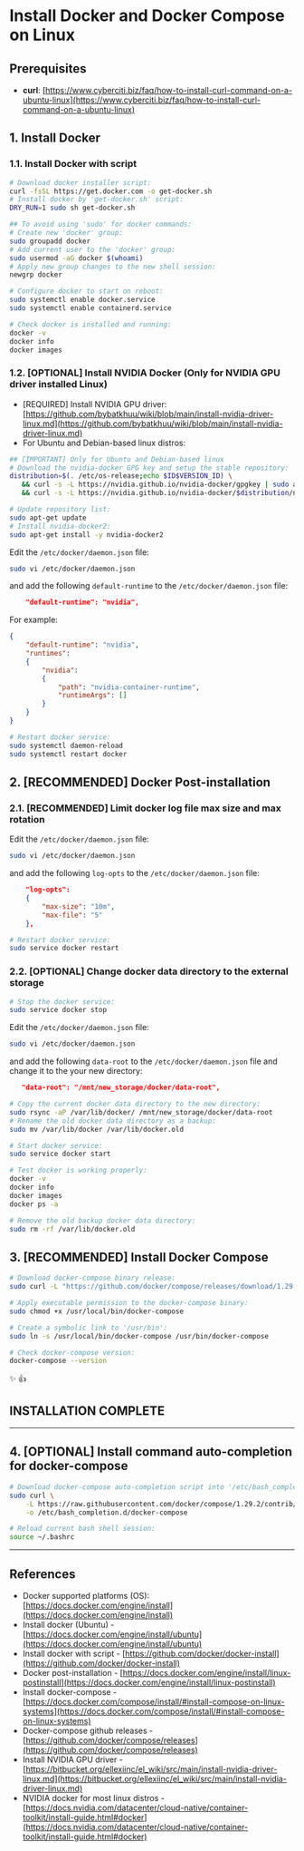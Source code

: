 # Install Docker and Docker Compose on Linux

## Prerequisites

* **curl**: [https://www.cyberciti.biz/faq/how-to-install-curl-command-on-a-ubuntu-linux](https://www.cyberciti.biz/faq/how-to-install-curl-command-on-a-ubuntu-linux)

## 1. Install Docker

### 1.1. Install Docker with script

```bash
# Download docker installer script:
curl -fsSL https://get.docker.com -o get-docker.sh
# Install docker by 'get-docker.sh' script:
DRY_RUN=1 sudo sh get-docker.sh

## To avoid using 'sudo' for docker commands:
# Create new 'docker' group:
sudo groupadd docker
# Add current user to the 'docker' group:
sudo usermod -aG docker $(whoami)
# Apply new group changes to the new shell session:
newgrp docker

# Configure docker to start on reboot:
sudo systemctl enable docker.service
sudo systemctl enable containerd.service

# Check docker is installed and running:
docker -v
docker info
docker images
```

### 1.2. [OPTIONAL] Install NVIDIA Docker (Only for NVIDIA GPU driver installed Linux)

* [REQUIRED] Install NVIDIA GPU driver: [https://github.com/bybatkhuu/wiki/blob/main/install-nvidia-driver-linux.md](https://github.com/bybatkhuu/wiki/blob/main/install-nvidia-driver-linux.md)
* For Ubuntu and Debian-based linux distros:

```bash
## [IMPORTANT] Only for Ubuntu and Debian-based linux
# Download the nvidia-docker GPG key and setup the stable repository:
distribution=$(. /etc/os-release;echo $ID$VERSION_ID) \
   && curl -s -L https://nvidia.github.io/nvidia-docker/gpgkey | sudo apt-key add - \
   && curl -s -L https://nvidia.github.io/nvidia-docker/$distribution/nvidia-docker.list | sudo tee /etc/apt/sources.list.d/nvidia-docker.list

# Update repository list:
sudo apt-get update
# Install nvidia-docker2:
sudo apt-get install -y nvidia-docker2
```

Edit the `/etc/docker/daemon.json` file:

```bash
sudo vi /etc/docker/daemon.json
```

and add the following `default-runtime` to the `/etc/docker/daemon.json` file:

```json
    "default-runtime": "nvidia",
```

For example:

```json
{
    "default-runtime": "nvidia",
    "runtimes":
    {
        "nvidia":
        {
            "path": "nvidia-container-runtime",
            "runtimeArgs": []
        }
    }
}
```

```bash
# Restart docker service:
sudo systemctl daemon-reload
sudo systemctl restart docker
```

## 2. [RECOMMENDED] Docker Post-installation

### 2.1. [RECOMMENDED] Limit docker log file max size and max rotation

Edit the `/etc/docker/daemon.json` file:

```bash
sudo vi /etc/docker/daemon.json
```

and add the following `log-opts` to the `/etc/docker/daemon.json` file:

```json
    "log-opts":
    {
        "max-size": "10m",
        "max-file": "5"
    },
```

```bash
# Restart docker service:
sudo service docker restart
```

### 2.2. [OPTIONAL] Change docker data directory to the external storage

```bash
# Stop the docker service:
sudo service docker stop
```

Edit the `/etc/docker/daemon.json` file:

```bash
sudo vi /etc/docker/daemon.json
```

and add the following `data-root` to the `/etc/docker/daemon.json` file and change it to the your new directory:

```json
   "data-root": "/mnt/new_storage/docker/data-root",
```

```bash
# Copy the current docker data directory to the new directory:
sudo rsync -aP /var/lib/docker/ /mnt/new_storage/docker/data-root
# Rename the old docker data directory as a backup:
sudo mv /var/lib/docker /var/lib/docker.old

# Start docker service:
sudo service docker start

# Test docker is working properly:
docker -v
docker info
docker images
docker ps -a

# Remove the old backup docker data directory:
sudo rm -rf /var/lib/docker.old
```

## 3. [RECOMMENDED] Install Docker Compose

```bash
# Download docker-compose binary release:
sudo curl -L "https://github.com/docker/compose/releases/download/1.29.2/docker-compose-$(uname -s)-$(uname -m)" -o /usr/local/bin/docker-compose

# Apply executable permission to the docker-compose binary:
sudo chmod +x /usr/local/bin/docker-compose

# Create a symbolic link to '/usr/bin':
sudo ln -s /usr/local/bin/docker-compose /usr/bin/docker-compose

# Check docker-compose version:
docker-compose --version
```

:sparkles: :+1:

## INSTALLATION COMPLETE

---

## 4. [OPTIONAL] Install command auto-completion for docker-compose

```bash
# Download docker-compose auto-completion script into '/etc/bash_completion.d/':
sudo curl \
    -L https://raw.githubusercontent.com/docker/compose/1.29.2/contrib/completion/bash/docker-compose \
    -o /etc/bash_completion.d/docker-compose

# Reload current bash shell session:
source ~/.bashrc
```

---

## References

* Docker supported platforms (OS): [https://docs.docker.com/engine/install](https://docs.docker.com/engine/install)
* Install docker (Ubuntu) - [https://docs.docker.com/engine/install/ubuntu](https://docs.docker.com/engine/install/ubuntu)
* Install docker with script - [https://github.com/docker/docker-install](https://github.com/docker/docker-install)
* Docker post-installation - [https://docs.docker.com/engine/install/linux-postinstall](https://docs.docker.com/engine/install/linux-postinstall)
* Install docker-compose - [https://docs.docker.com/compose/install/#install-compose-on-linux-systems](https://docs.docker.com/compose/install/#install-compose-on-linux-systems)
* Docker-compose github releases - [https://github.com/docker/compose/releases](https://github.com/docker/compose/releases)
* Install NVIDIA GPU driver - [https://bitbucket.org/ellexiinc/el_wiki/src/main/install-nvidia-driver-linux.md](https://bitbucket.org/ellexiinc/el_wiki/src/main/install-nvidia-driver-linux.md)
* NVIDIA docker for most linux distros - [https://docs.nvidia.com/datacenter/cloud-native/container-toolkit/install-guide.html#docker](https://docs.nvidia.com/datacenter/cloud-native/container-toolkit/install-guide.html#docker)
